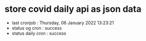 # store covid daily api as json data

- last cronjob : Thursday, 06 January 2022 13:23:21
- status og cron : success
- status daily cron : success
      
      